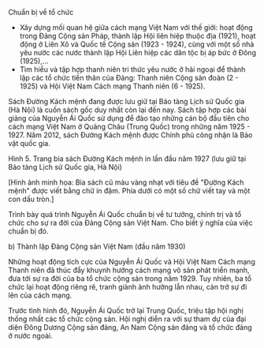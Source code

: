 Chuẩn bị về tổ chức
- Xây dựng mối quan hệ giữa cách mạng Việt Nam với thế giới: hoạt động trong Đảng Cộng sản Pháp, thành lập Hội liên hiệp thuộc địa (1921), hoạt động ở Liên Xô và Quốc tế Cộng sản (1923 - 1924), cùng với một số nhà yêu nước các nước thành lập Hội Liên hiệp các dân tộc bị áp bức ở Đông (1925),...
- Tìm hiểu và tập hợp thanh niên tri thức yêu nước ở hải ngoại để thành lập các tổ chức tiền thân của Đảng: Thanh niên Cộng sản đoàn (2 - 1925) và Hội Việt Nam Cách mạng Thanh niên (6 - 1925).

Sách Đường Kách mệnh đang được lưu giữ tại Bảo tàng Lịch sử Quốc gia (Hà Nội) là cuốn sách gốc duy nhất còn lại đến nay. Sách tập hợp các bài giảng của Nguyễn Ái Quốc sử dụng để đào tạo những cán bộ đầu tiên cho cách mạng Việt Nam ở Quảng Châu (Trung Quốc) trong những năm 1925 - 1927. Năm 2012, sách Đường Kách mệnh được Chính phủ công nhận là Bảo vật quốc gia.

Hình 5. Trang bìa sách Đường Kách mệnh in lần đầu năm 1927 (lưu giữ tại Bảo tàng Lịch sử Quốc gia, Hà Nội)

[Hình ảnh minh họa: Bìa sách cũ màu vàng nhạt với tiêu đề "Đường Kách mệnh" được viết bằng chữ in đậm. Phía dưới có một số chữ viết tay và một con dấu tròn.]

Trình bày quá trình Nguyễn Ái Quốc chuẩn bị về tư tưởng, chính trị và tổ chức cho sự ra đời của Đảng Cộng sản Việt Nam. Cho biết ý nghĩa của việc chuẩn bị đó.

b) Thành lập Đảng Cộng sản Việt Nam (đầu năm 1930)

Những hoạt động tích cực của Nguyễn Ái Quốc và Hội Việt Nam Cách mạng Thanh niên đã thúc đẩy khuynh hướng cách mạng vô sản phát triển mạnh, đưa tới sự ra đời của ba tổ chức cộng sản trong năm 1929. Tuy nhiên, ba tổ chức lại hoạt động riêng rẽ, tranh giành ảnh hưởng lẫn nhau, cản trở sự đi lên của cách mạng.

Trước tình hình đó, Nguyễn Ái Quốc trở lại Trung Quốc, triệu tập hội nghị thống nhất các tổ chức cộng sản. Hội nghị diễn ra với sự tham dự của đại diện Đông Dương Cộng sản đảng, An Nam Cộng sản đảng và tổ chức đảng ở nước ngoài.